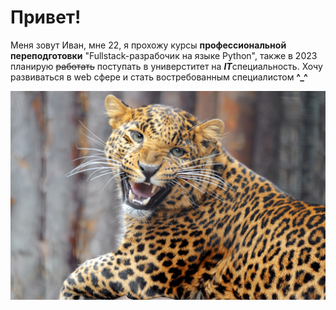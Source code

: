 # Привет!

Меня зовут Иван, мне 22, я прохожу курсы **профессиональной переподготовки** "Fullstack-разрабочик на языке Python", также в 2023 планирую ~~работать~~ поступать в универститет на ***IT***специальность. Хочу развиваться в web сфере и стать востребованным специалистом **^_^**

![](1120491_original.jpg)